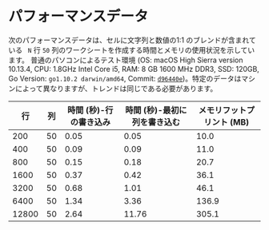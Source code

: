 # パフォーマンスデータ

次のパフォーマンスデータは、セルに文字列と数値の1:1 のブレンドが含まれている ` N` 行 `50` 列のワークシートを作成する時間とメモリの使用状況を示しています。 普通のパソコンによるテスト環境 (OS: macOS High Sierra version 10.13.4, CPU: 1.8GHz Intel Core i5, RAM: 8 GB 1600 MHz DDR3, SSD: 120GB, Go Version: `go1.10.2 darwin/amd64`, Commit: [`d96440e`](https://github.com/360EntSecGroup-Skylar/excelize/tree/d96440edc480976e3ec48958c68e67f7a506ad32))。特定のデータはマシンによって異なりますが、トレンドは同じである必要があります。

行|列|時間 (秒)-行の書き込み|時間 (秒)-最初に列を書き込む|メモリフットプリント (MB)
---|---|---|---|---
200|50|0.05|0.05|10.0
400|50|0.09|0.09|11.0
800|50|0.15|0.18|20.7
1600|50|0.37|0.42|36.1
3200|50|0.68|1.01|46.1
6400|50|1.34|3.36|136.9
12800|50|2.64|11.76|305.1
